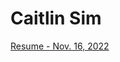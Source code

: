 # Caitlin Sim
<a href="https://caitlinsim.github.io/Sim-Resume-221116.pdf">Resume - Nov. 16, 2022</a>
